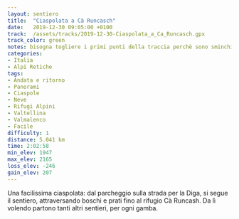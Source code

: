 ```yaml
---
layout: sentiero
title:  "Ciaspolata a Cà Runcasch"
date:   2019-12-30 09:05:00 +0100
track:  /assets/tracks/2019-12-30-Ciaspolata_a_Ca_Runcasch.gpx
track_color: green
notes: bisogna togliere i primi punti della traccia perchè sono sminchiati (quota di partenza -640 m slm...)
categories:
- Italia
- Alpi Retiche
tags:
- Andata e ritorno
- Panorami
- Ciaspole
- Neve  
- Rifugi Alpini
- Valtellina
- Valmalenco
- Facile
difficulty: 1
distance: 5.041 km
time: 2:02:58
min_elev: 1947
max_elev: 2165
loss_elev: -246
gain_elev: 207
---
```


Una facilissima ciaspolata: dal parcheggio sulla strada per la Diga, si segue il sentiero, attraversando boschi e prati fino al rifugio Cà Runcash. Da lì volendo partono tanti altri sentieri, per ogni gamba.

